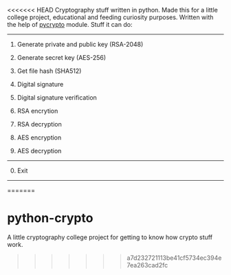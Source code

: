 <<<<<<< HEAD
Cryptography stuff written in python. Made this for a little college project, educational and feeding curiosity purposes.
Written with the help of [pycrypto](https://github.com/dlitz/pycrypto) module.
Stuff it can do:

---------------------------------------------
1. Generate private and public key (RSA-2048)
2. Generate secret key (AES-256)

3. Get file hash (SHA512)

4. Digital signature
5. Digital signature verification

6. RSA encrytion
7. RSA decryption

8. AES encryption
9. AES decryption
---------------------------------------------
0. Exit
---------------------------------------------

=======
# python-crypto
A little cryptography college project for getting to know how crypto stuff work.
>>>>>>> a7d232721113be41cf5734ec394e7ea263cad2fc
